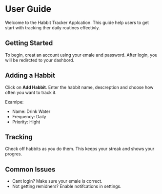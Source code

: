 # User Guide

Welcome to the Habbit Tracker Applcation. This guide help users to get start with tracking ther daily routines effectivly.

## Getting Started

To begin, creat an account using your emale and password. After login, you will be redircted to your dashbord.

## Adding a Habbit

Click on **Add Habbit**. Enter the habbit name, descreption and choose how often you want to track it.

Examlpe:
- Name: Drink Water
- Frequency: Daily
- Priority: Hight

## Tracking

Check off habbits as you do them. This keeps your streak and shows your progres.

## Common Issues

- Cant login? Make sure your emale is correct.
- Not getting remidners? Enable notifcations in settings.


